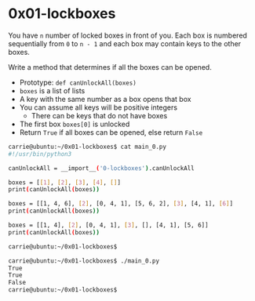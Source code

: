 # 0x01-lockboxes

You have `n` number of locked boxes in front of you. Each box is numbered sequentially from `0` to `n - 1` and each box may contain keys to the other boxes.

Write a method that determines if all the boxes can be opened.

- Prototype: `def canUnlockAll(boxes)`
- `boxes` is a list of lists
- A key with the same number as a box opens that box
- You can assume all keys will be positive integers
  - There can be keys that do not have boxes
- The first box `boxes[0]` is unlocked
- Return `True` if all boxes can be opened, else return `False`

```bash
carrie@ubuntu:~/0x01-lockboxes$ cat main_0.py
#!/usr/bin/python3

canUnlockAll = __import__('0-lockboxes').canUnlockAll

boxes = [[1], [2], [3], [4], []]
print(canUnlockAll(boxes))

boxes = [[1, 4, 6], [2], [0, 4, 1], [5, 6, 2], [3], [4, 1], [6]]
print(canUnlockAll(boxes))

boxes = [[1, 4], [2], [0, 4, 1], [3], [], [4, 1], [5, 6]]
print(canUnlockAll(boxes))

carrie@ubuntu:~/0x01-lockboxes$
```

```bash
carrie@ubuntu:~/0x01-lockboxes$ ./main_0.py
True
True
False
carrie@ubuntu:~/0x01-lockboxes$
```
